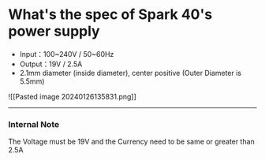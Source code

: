 # What's the spec of Spark 40's power supply  
-   Input：100~240V / 50~60Hz
-   Output：19V / 2.5A 
-   2.1mm diameter (inside diameter), center positive
	(Outer Diameter is 5.5mm)


![[Pasted image 20240126135831.png]]


---
### Internal Note

 The Voltage must be 19V and the Currency need to be same or greater than 2.5A